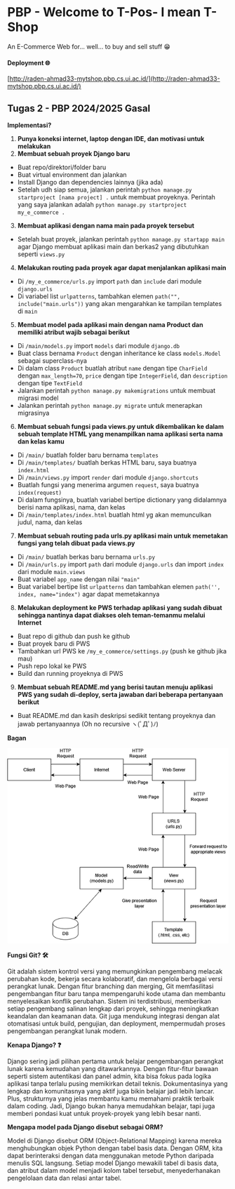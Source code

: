 # PBP - Welcome to T-Pos- I mean T-Shop
An E-Commerce Web for... well... to buy and sell stuff 😁

#### Deployment 🌐
[http://raden-ahmad33-mytshop.pbp.cs.ui.ac.id/](http://raden-ahmad33-mytshop.pbp.cs.ui.ac.id/)

## Tugas 2 - PBP 2024/2025 Gasal
**Implementasi?**
1. **Punya koneksi internet, laptop dengan IDE, dan motivasi untuk melakukan**
2. **Membuat sebuah proyek Django baru**
- Buat repo/direktori/folder baru
- Buat virtual environment dan jalankan
- Install Django dan dependencies lainnya (jika ada)
- Setelah udh siap semua, jalankan perintah `python manage.py startproject [nama project] .` untuk membuat proyeknya. Perintah yang saya jalankan adalah `python manage.py startproject my_e_commerce .`
3. **Membuat aplikasi dengan nama main pada proyek tersebut**
- Setelah buat proyek, jalankan perintah `python manage.py startapp main` agar Django membuat aplikasi main dan berkas2 yang dibutuhkan seperti `views.py`
4. **Melakukan routing pada proyek agar dapat menjalankan aplikasi main**
- Di `/my_e_commerce/urls.py` import `path` dan `include` dari module `django.urls`
- Di variabel list `urlpatterns`, tambahkan elemen `path("", include("main.urls"))` yang akan mengarahkan ke tampilan templates di `main`
5. **Membuat model pada aplikasi main dengan nama Product dan memiliki atribut wajib sebagai berikut**
- Di `/main/models.py` import `models` dari module `django.db`
- Buat class bernama `Product` dengan inheritance ke class `models.Model` sebagai superclass-nya
- Di dalam class `Product` buatlah atribut `name` dengan tipe `CharField` dengan `max_length=70`, `price` dengan tipe `IntegerField`, dan `description` dengan tipe `TextField`
- Jalankan perintah `python manage.py makemigrations` untuk membuat migrasi model
- Jalankan perintah `python manage.py migrate` untuk menerapkan migrasinya
6. **Membuat sebuah fungsi pada views.py untuk dikembalikan ke dalam sebuah template HTML yang menampilkan nama aplikasi serta nama dan kelas kamu**
- Di `/main/` buatlah folder baru bernama `templates`
- Di `/main/templates/` buatlah berkas HTML baru, saya buatnya `index.html`
- Di `/main/views.py` import `render` dari module `django.shortcuts`
- Buatlah fungsi yang menerima argumen `request`, saya buatnya `index(request)`
- Di dalam fungsinya, buatlah variabel bertipe dictionary yang didalamnya berisi nama aplikasi, nama, dan kelas
- Di `/main/templates/index.html` buatlah html yg akan memunculkan judul, nama, dan kelas
7. **Membuat sebuah routing pada urls.py aplikasi main untuk memetakan fungsi yang telah dibuat pada views.py**
- Di `/main/` buatlah berkas baru bernama `urls.py`
- Di `/main/urls.py` import `path` dari module `django.urls` dan import `index` dari module `main.views`
- Buat variabel `app_name` dengan nilai `"main"`
- Buat variabel bertipe list `urlpatterns` dan tambahkan elemen `path('', index, name="index")` agar dapat memetakannya
8. **Melakukan deployment ke PWS terhadap aplikasi yang sudah dibuat sehingga nantinya dapat diakses oleh teman-temanmu melalui Internet**
- Buat repo di github dan push ke github
- Buat proyek baru di PWS
- Tambahkan url PWS ke `/my_e_commerce/settings.py` (push ke github jika mau)
- Push repo lokal ke PWS
- Build dan running proyeknya di PWS
9. **Membuat sebuah README.md yang berisi tautan menuju aplikasi PWS yang sudah di-deploy, serta jawaban dari beberapa pertanyaan berikut**
- Buat README.md dan kasih deskripsi sedikit tentang proyeknya dan jawab pertanyaannya (Oh no recursive ヽ(ﾟДﾟ)ﾉ)

**Bagan**

![bagan django](https://github.com/RaAhYaMa/pbp-my-e-commerce/blob/master/src/common/images/Bagan%20Django.png)

**Fungsi Git? 🛠️**

Git adalah sistem kontrol versi yang memungkinkan pengembang melacak perubahan kode, bekerja secara kolaboratif, dan mengelola berbagai versi perangkat lunak. Dengan fitur branching dan merging, Git memfasilitasi pengembangan fitur baru tanpa mempengaruhi kode utama dan membantu menyelesaikan konflik perubahan. Sistem ini terdistribusi, memberikan setiap pengembang salinan lengkap dari proyek, sehingga meningkatkan keandalan dan keamanan data. Git juga mendukung integrasi dengan alat otomatisasi untuk build, pengujian, dan deployment, mempermudah proses pengembangan perangkat lunak modern.

**Kenapa Django? ❓**

Django sering jadi pilihan pertama untuk belajar pengembangan perangkat lunak karena kemudahan yang ditawarkannya. Dengan fitur-fitur bawaan seperti sistem autentikasi dan panel admin, kita bisa fokus pada logika aplikasi tanpa terlalu pusing memikirkan detail teknis. Dokumentasinya yang lengkap dan komunitasnya yang aktif juga bikin belajar jadi lebih lancar. Plus, strukturnya yang jelas membantu kamu memahami praktik terbaik dalam coding. Jadi, Django bukan hanya memudahkan belajar, tapi juga memberi pondasi kuat untuk proyek-proyek yang lebih besar nanti.

**Mengapa model pada Django disebut sebagai ORM?**

Model di Django disebut ORM (Object-Relational Mapping) karena mereka menghubungkan objek Python dengan tabel basis data. Dengan ORM, kita dapat berinteraksi dengan data menggunakan metode Python daripada menulis SQL langsung. Setiap model Django mewakili tabel di basis data, dan atribut dalam model menjadi kolom tabel tersebut, menyederhanakan pengelolaan data dan relasi antar tabel.
